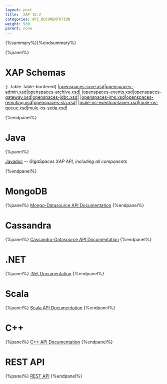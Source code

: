 ```yaml
---
layout: post
title:  XAP 10.2
categories: API_DOCUMENTATION
weight: 930
parent: none
---
```


{%summary%}{%endsummary%}




{%panel%}

# XAP Schemas

{: .table .table-bordered}
|[openspaces-core.xsd](http://www.openspaces.org/schema/10.2/core/openspaces-core.xsd)|[openspaces-admin.xsd](http://www.openspaces.org/schema/10.2/admin/openspaces-admin.xsd)|[openspaces-archive.xsd](http://www.openspaces.org/schema/10.2/archive/openspaces-archive.xsd)|
|[openspaces-events.xsd](http://www.openspaces.org/schema/10.2/events/openspaces-events.xsd)|[openspaces-gateway.xsd](http://www.openspaces.org/schema/10.2/core/gateway/openspaces-gateway.xsd)|[openspaces-jdbc.xsd](http://www.openspaces.org/schema/10.2/jdbc/openspaces-jdbc.xsd)|
|[openspaces-jms.xsd](http://www.openspaces.org/schema/10.2/jms/openspaces-jms.xsd)|[openspaces-remoting.xsd](http://www.openspaces.org/schema/10.2/remoting/openspaces-remoting.xsd)|[openspaces-sla.xsd](http://www.openspaces.org/schema/10.2/sla/openspaces-sla.xsd)|
|[mule-os-eventcontainer.xsd](http://www.openspaces.org/schema/10.2/mule/mule-os-eventcontainer.xsd)|[mule-os-queue.xsd](http://www.openspaces.org/schema/10.2/mule/mule-os-queue.xsd)|[mule-os-seda.xsd](http://www.openspaces.org/schema/10.2/mule/mule-os-seda.xsd)|


{%endpanel%}


# Java

{%panel%}

[Javadoc](http://www.gigaspaces.com/docs/JavaDoc10.2/index.html) -- _GigaSpaces XAP API, including all components_

{%endpanel%}


# MongoDB
{%panel%}
[Mongo-Datasource API Documentation](http://www.gigaspaces.com/docs/mongoeds-docs10.2/apidocs/)
{%endpanel%}

# Cassandra
{%panel%}
[Cassandra-Datasource API Documentation](http://www.gigaspaces.com/docs/cassandra-docs10.2/apidocs/)
{%endpanel%}


# .NET
{%panel%}
[.Net Documentation](http://www.gigaspaces.com/docs/dotnetdocs10.2/)
{%endpanel%}

# Scala
{%panel%}
[Scala API Documentation](http://www.gigaspaces.com/docs/scaladocs10.2)
{%endpanel%}

# C++
{%panel%}
[C+\+ API Documentation](http://www.gigaspaces.com/docs/cppdocs10.2/annotated.html)
{%endpanel%}

# REST API
{%panel%}
[REST API](/xap102/rest-service-api.html)
{%endpanel%}



